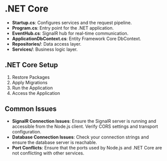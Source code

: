 # .NET Core

- **Startup.cs**: Configures services and the request pipeline.
- **Program.cs**: Entry point for the .NET application.
- **EventHub.cs**: SignalR hub for real-time communication.
- **ApplicationDbContext.cs**: Entity Framework Core DbContext.
- **Repositories/**: Data access layer.
- **Services/**: Business logic layer.

## .NET Core Setup

1. Restore Packages
2. Apply Migrations
3. Run the Application
4. Access the Application

## Common Issues

- **SignalR Connection Issues**: Ensure the SignalR server is running and accessible from the Node.js client. Verify CORS settings and transport configuration.
- **Database Connection Issues**: Check your connection strings and ensure the database server is reachable.
- **Port Conflicts**: Ensure that the ports used by Node.js and .NET Core are not conflicting with other services.


